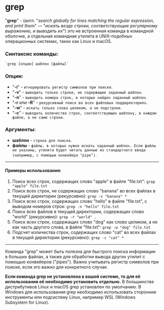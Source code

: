# grep

"**grep**" - (англ. "*search globally for lines matching the regular expression, and print them*" — "*искать везде строки, соответствующие регулярному выражению, и выводить их*") это не встроенная команда в командной оболочке, а отдельная командная утилита в UNIX-подобных операционных системах, таких как Linux и macOS.

### Синтаксис команды:
    `grep [опции] шаблон [файлы]`

### Опции:
* "**-i**" - `игнорировать регистр символов при поиске`.
* "**-v**" - `выводить только строки, не содержащие заданный шаблон`.
* "**-n**" - `выводить номера строк, в которых найден заданный шаблон`.
* "**-r** или **-R**" - `рекурсивный поиск во всех файловых поддиректориях`.
* "**-w**" - `искать только слова целиком, а не подстроки`.
* "**-c**" - `выводить количество строк, соответствующих шаблону, в каждом файле, а не сами строки.`

### Аргументы:
* **шаблон** - `строка для поиска`.
* **файлы** - `файлы, в которых нужно искать заданный шаблон. Если файлы не указаны, утилита будет читать данные из стандартного ввода (например, с помощью конвейера "pipe")`.

***

#### Примеры использования:
1. Поиск всех строк, содержащих слово "apple" в файле "file.txt":
    `grep "apple" file.txt`
2. Поиск всех строк, не содержащих слово "banana" во всех файлах в текущей директории (рекурсивно):
    `grep -v "banana" *`
3. Поиск всех строк, содержащих слово "hello" в файле "file.txt", с выводом номеров строк:
    `grep -n "hello" file.txt`
4. Поиск всех файлов в текущей директории, содержащих слово "world" (рекурсивно):
    `grep -r "world" .`
5. Поиск всех строк, содержащих слово "dog" как слово целиком, а не как часть другого слова, в файле "file.txt":
    `grep -w "dog" file.txt`
6. Подсчет количества строк, содержащих слово "cat" во всех файлах в текущей директории (рекурсивно):
    `grep -c "cat" *`

***

Команда "grep" может быть полезна для быстрого поиска информации в больших файлах, а также для обработки вывода других утилит с помощью конвейеров ("pipes"). Важно учитывать регистр символов при поиске, если это важно для конкретного случая.

**Если команда grep не установлена в вашей системе, то для её использования её необходимо установить отдельно.** В большинстве дистрибутивов Linux и macOS grep установлен по умолчанию. В Windows для использования grep необходимо использовать сторонние инструменты или подсистему Linux, например WSL (Windows Subsystem for Linux).